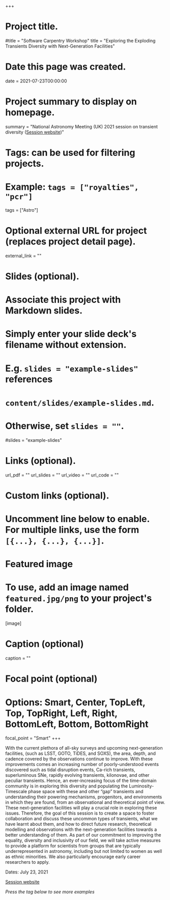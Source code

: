+++
# Project title.
#title = "Software Carpentry Workshop"
title = "Exploring the Exploding Transients Diversity with Next-Generation Facilities"

# Date this page was created.
date = 2021-07-23T00:00:00

# Project summary to display on homepage.
summary = "National Astronomy Meeting (UK) 2021 session on transient diversity ([Session website](https://nam2021.org/science/parallel-sessions/details/2/83))"

# Tags: can be used for filtering projects.
# Example: `tags = ["royalties", "pcr"]`
tags = ["Astro"]

# Optional external URL for project (replaces project detail page).
external_link = ""

# Slides (optional).
#   Associate this project with Markdown slides.
#   Simply enter your slide deck's filename without extension.
#   E.g. `slides = "example-slides"` references 
#   `content/slides/example-slides.md`.
#   Otherwise, set `slides = ""`.
#slides = "example-slides"

# Links (optional).
url_pdf = ""
url_slides = ""
url_video = ""
url_code = ""

# Custom links (optional).
#   Uncomment line below to enable. For multiple links, use the form `[{...}, {...}, {...}]`.


# Featured image
# To use, add an image named `featured.jpg/png` to your project's folder. 
[image]
  # Caption (optional)
  caption = ""
  
  # Focal point (optional)
  # Options: Smart, Center, TopLeft, Top, TopRight, Left, Right, BottomLeft, Bottom, BottomRight
  focal_point = "Smart"
+++

With the current plethora of all-sky surveys and upcoming next-generation facilities, (such as LSST, GOTO, TiDES, and SOXS), the area, depth, and cadence covered by the observations continue to improve. With these improvements comes an increasing number of poorly-understood events discovered such as tidal disruption events, Ca-rich transients, superluminous SNe, rapidly evolving transients, kilonovae, and other peculiar transients. Hence, an ever-increasing focus of the time-domain community is in exploring this diversity and populating the Luminosity-Timescale phase space with these and other “gap” transients and understanding their powering mechanisms, progenitors, and environments in which they are found, from an observational and theoretical point of view. These next-generation facilities will play a crucial role in exploring these issues. Therefore, the goal of this session is to create a space to foster collaboration and discuss these uncommon types of transients, what we have learnt about them, and how to direct future research, theoretical modelling and observations with the next-generation facilities towards a better understanding of them. As part of our commitment to improving the equality, diversity and inclusivity of our field, we will take active measures to provide a platform for scientists from groups that are typically underrepresented in astronomy, including but not limited to women as well as ethnic minorities. We also particularly encourage early career researchers to apply.

Dates: July 23, 2021

[Session website](https://nam2021.org/science/parallel-sessions/details/2/83)

_Press the tag below to see more examples_
